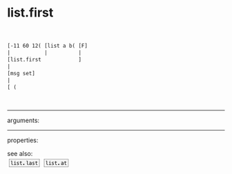 # list.first

```


[-11 60 12( [list a b( [F]
|           |          |
[list.first            ]
|
[msg set]
|
[ (

            
```
---
arguments:


---
properties:


see also:<br>
![list.last](img/object_list.last.png)
![list.at](img/object_list.at.png)
